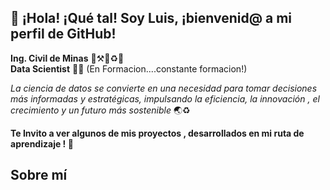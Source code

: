 👋 ¡Hola! ¡Qué tal! Soy Luis, ¡bienvenid@ a mi perfil de GitHub!
--
**Ing. Civil de Minas** 👷⚒️🗻♻️🔋  
**Data Scientist** 👨‍💻 (En Formacion....constante formacion!) 

*La ciencia de datos se convierte en una necesidad para tomar decisiones más informadas y estratégicas, impulsando la eficiencia, la innovación , el crecimiento y un futuro más sostenible* 🌏♻️

**Te Invito a ver algunos de mis proyectos , desarrollados en mi ruta de aprendizaje ! 👀**

Sobre mí
-- 

#     
<!---
LValleV/LValleV is a ✨ special ✨ repository because its `README.md` (this file) appears on your GitHub profile.
You can click the Preview link to take a look at your changes.
--->
